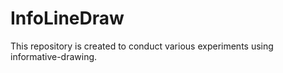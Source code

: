 # InfoLineDraw
This repository is created to conduct various experiments using informative-drawing. 

